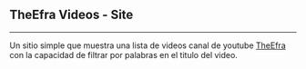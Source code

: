 ## TheEfra Videos - Site
---
Un sitio simple que muestra una lista de videos canal de youtube [TheEfra](https://www.youtube.com/channel/UCC7y8uQQXtSxXDGle76HAxw) con la capacidad de filtrar por palabras en el titulo del video.